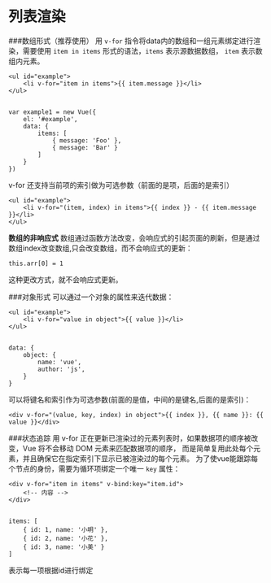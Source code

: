 列表渲染
===================

###数组形式（推荐使用）
用 `v-for` 指令将data内的数组和一组元素绑定进行渲染，需要使用 `item in items` 形式的语法，`items` 表示源数据数组， `item` 表示数组内元素。

    <ul id="example">
        <li v-for="item in items">{{ item.message }}</li>
    </ul>


    var example1 = new Vue({
        el: '#example',
        data: {
            items: [
                { message: 'Foo' },
                { message: 'Bar' }
            ]
        }
    })
v-for 还支持当前项的索引做为可选参数（前面的是项，后面的是索引）

    <ul id="example">
        <li v-for="(item, index) in items">{{ index }} - {{ item.message }}</li>
    </ul>

**数组的非响应式**
数组通过函数方法改变，会响应式的引起页面的刷新，但是通过数组index改变数组,只会改变数组，而不会响应式的更新：

```
this.arr[0] = 1 
```
这种更改方式，就不会响应式更新。

###对象形式
可以通过一个对象的属性来迭代数据：

    <ul id="example">
        <li v-for="value in object">{{ value }}</li>
    </ul>


    data: {
        object: {
            name: 'vue',
            author: 'js',
        }
    }
可以将键名和索引作为可选参数(前面的是值，中间的是键名,后面的是索引)：

    <div v-for="(value, key, index) in object">{{ index }}, {{ name }}: {{ value }}</div>

###状态追踪
用 v-for 正在更新已渲染过的元素列表时，如果数据项的顺序被改变，Vue 将不会移动 DOM 元素来匹配数据项的顺序， 而是简单复用此处每个元素，并且确保它在指定索引下显示已被渲染过的每个元素。
为了使vue能跟踪每个节点的身份，需要为循环项绑定一个唯一 `key` 属性：

    <div v-for="item in items" v-bind:key="item.id">
        <!-- 内容 -->
    </div>


    items: [
        { id: 1, name: '小明' },
        { id: 2, name: '小花' },
        { id: 3, name: '小美' }
    ]
表示每一项根据id进行绑定







































